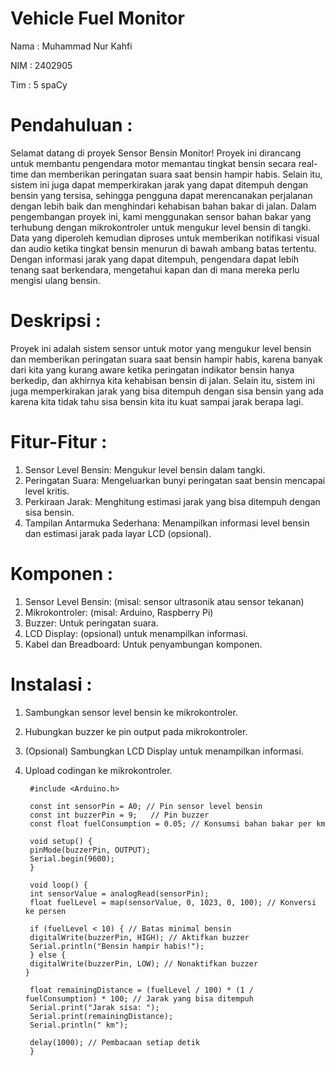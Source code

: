 # Vehicle Fuel Monitor

Nama : Muhammad Nur Kahfi

NIM : 2402905

Tim : 5 spaCy

# Pendahuluan :

Selamat datang di proyek Sensor Bensin Monitor! Proyek ini dirancang untuk membantu pengendara motor memantau tingkat bensin secara real-time dan memberikan peringatan suara saat bensin hampir habis. Selain itu, sistem ini juga dapat memperkirakan jarak yang dapat ditempuh dengan bensin yang tersisa, sehingga pengguna dapat merencanakan perjalanan dengan lebih baik dan menghindari kehabisan bahan bakar di jalan. Dalam pengembangan proyek ini, kami menggunakan sensor bahan bakar yang terhubung dengan mikrokontroler untuk mengukur level bensin di tangki. Data yang diperoleh kemudian diproses untuk memberikan notifikasi visual dan audio ketika tingkat bensin menurun di bawah ambang batas tertentu. Dengan informasi jarak yang dapat ditempuh, pengendara dapat lebih tenang saat berkendara, mengetahui kapan dan di mana mereka perlu mengisi ulang bensin.

# Deskripsi :

Proyek ini adalah sistem sensor untuk motor yang mengukur level bensin dan memberikan peringatan suara saat bensin hampir habis, karena banyak dari kita yang kurang aware ketika peringatan indikator bensin hanya berkedip, dan akhirnya kita kehabisan bensin di jalan. Selain itu, sistem ini juga memperkirakan jarak yang bisa ditempuh dengan sisa bensin yang ada karena kita tidak tahu sisa bensin kita itu kuat sampai jarak berapa lagi. 

# Fitur-Fitur :
1. Sensor Level Bensin: Mengukur level bensin dalam tangki.
2. Peringatan Suara: Mengeluarkan bunyi peringatan saat bensin mencapai level kritis.
3. Perkiraan Jarak: Menghitung estimasi jarak yang bisa ditempuh dengan sisa bensin.
4. Tampilan Antarmuka Sederhana: Menampilkan informasi level bensin dan estimasi jarak pada layar LCD (opsional).

# Komponen :
1. Sensor Level Bensin: (misal: sensor ultrasonik atau sensor tekanan)
2. Mikrokontroler: (misal: Arduino, Raspberry Pi)
3. Buzzer: Untuk peringatan suara.
4. LCD Display: (opsional) untuk menampilkan informasi.
5. Kabel dan Breadboard: Untuk penyambungan komponen.

# Instalasi :
1. Sambungkan sensor level bensin ke mikrokontroler.
2. Hubungkan buzzer ke pin output pada mikrokontroler.
3. (Opsional) Sambungkan LCD Display untuk menampilkan informasi.
4. Upload codingan ke mikrokontroler.

        #include <Arduino.h>

        const int sensorPin = A0; // Pin sensor level bensin
        const int buzzerPin = 9;   // Pin buzzer
        const float fuelConsumption = 0.05; // Konsumsi bahan bakar per km

        void setup() {
        pinMode(buzzerPin, OUTPUT);
        Serial.begin(9600);
        }

        void loop() {
        int sensorValue = analogRead(sensorPin);
        float fuelLevel = map(sensorValue, 0, 1023, 0, 100); // Konversi ke persen

        if (fuelLevel < 10) { // Batas minimal bensin
        digitalWrite(buzzerPin, HIGH); // Aktifkan buzzer
        Serial.println("Bensin hampir habis!");
        } else {
        digitalWrite(buzzerPin, LOW); // Nonaktifkan buzzer
       }

        float remainingDistance = (fuelLevel / 100) * (1 / fuelConsumption) * 100; // Jarak yang bisa ditempuh
        Serial.print("Jarak sisa: ");
        Serial.print(remainingDistance);
        Serial.println(" km");

        delay(1000); // Pembacaan setiap detik
        }
